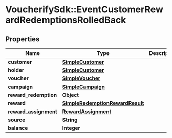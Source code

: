 # VoucherifySdk::EventCustomerRewardRedemptionsRolledBack

## Properties

| Name | Type | Description | Notes |
| ---- | ---- | ----------- | ----- |
| **customer** | [**SimpleCustomer**](SimpleCustomer.md) |  | [optional] |
| **holder** | [**SimpleCustomer**](SimpleCustomer.md) |  | [optional] |
| **voucher** | [**SimpleVoucher**](SimpleVoucher.md) |  | [optional] |
| **campaign** | [**SimpleCampaign**](SimpleCampaign.md) |  | [optional] |
| **reward_redemption** | **Object** |  | [optional] |
| **reward** | [**SimpleRedemptionRewardResult**](SimpleRedemptionRewardResult.md) |  | [optional] |
| **reward_assignment** | [**RewardAssignment**](RewardAssignment.md) |  | [optional] |
| **source** | **String** |  | [optional] |
| **balance** | **Integer** |  | [optional] |

